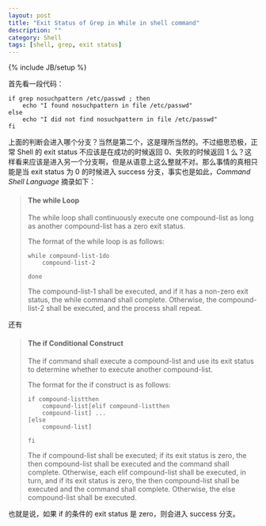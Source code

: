 ```yaml
---
layout: post
title: "Exit Status of Grep in While in shell command"
description: ""
category: Shell
tags: [shell, grep, exit status]
---
```

{% include JB/setup %}

首先看一段代码：
    
    if grep nosuchpattern /etc/passwd ; then
        echo "I found nosuchpattern in file /etc/passwd"
    else
        echo "I did not find nosuchpattern in file /etc/passwd"
    fi

上面的判断会进入哪个分支？当然是第二个，这是理所当然的。不过细思恐极，正常 Shell 的 exit status 不应该是在成功的时候返回 0、失败的时候返回 1 么？这样看来应该是进入另一个分支啊，但是从语意上这么整就不对。那么事情的真相只能是当 exit status 为 0 的时候进入 success 分支，事实也是如此，*Command Shell Language* 摘录如下：

> #### The while Loop
> 
> The while loop shall continuously execute one compound-list as long as another compound-list has a zero exit status.
> 
> The format of the while loop is as follows:
> 
>     while compound-list-1do
>         compound-list-2
> 
>     done
> 
> The compound-list-1 shall be executed, and if it has a non-zero exit status, the while command shall complete. Otherwise, the compound-list-2 shall be executed, and the process shall repeat.
 
还有
 
> #### The if Conditional Construct
> 
> The if command shall execute a compound-list and use its exit status to determine whether to execute another compound-list.
> 
> The format for the if construct is as follows:
> 
>     if compound-listthen
>         compound-list[elif compound-listthen
>         compound-list] ...
>     [else
>         compound-list]
> 
>     fi
> 
> The if compound-list shall be executed; if its exit status is zero, the then compound-list shall be executed and the command shall complete. Otherwise, each elif compound-list shall be executed, in turn, and if its exit status is zero, the then compound-list shall be executed and the command shall complete. Otherwise, the else compound-list shall be executed.

也就是说，如果 if 的条件的 exit status 是 zero，则会进入 success 分支。
